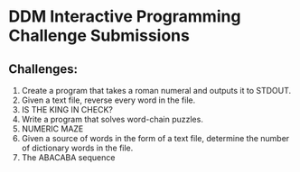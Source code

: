DDM Interactive Programming Challenge Submissions
=================================================


## Challenges:

1. Create a program that takes a roman numeral and outputs it to STDOUT.
2. Given a text file, reverse every word in the file.
3. IS THE KING IN CHECK?
4. Write a program that solves word-chain puzzles.
5. NUMERIC MAZE
6. Given a source of words in the form of a text file, determine the number of dictionary words in the file.
7. The ABACABA sequence


